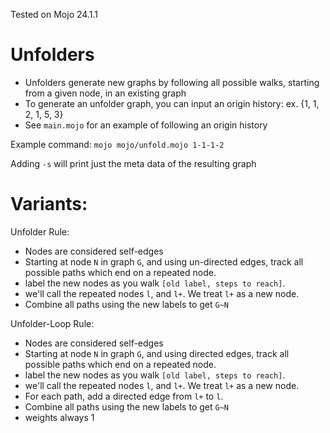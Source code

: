 Tested on Mojo 24.1.1

# Unfolders
- Unfolders generate new graphs by following all possible walks, starting from a given node, in an existing graph
- To generate an unfolder graph, you can input an origin history: ex. {1, 1, 2, 1, 5, 3}
- See `main.mojo` for an example of following an origin history

Example command: `mojo mojo/unfold.mojo 1-1-1-2`

Adding `-s` will print just the meta data of the resulting graph

# Variants:

Unfolder Rule:
- Nodes are considered self-edges
- Starting at node `N` in graph `G`, and using un-directed edges, track all possible paths which end on a repeated node.
- label the new nodes as you walk `[old label, steps to reach]`.
- we'll call the repeated nodes `l`, and `l+`. We treat `l+` as a new node.
- Combine all paths using the new labels to get `G~N`

Unfolder-Loop Rule:
- Nodes are considered self-edges
- Starting at node `N` in graph `G`, and using directed edges, track all possible paths which end on a repeated node.
- label the new nodes as you walk `[old label, steps to reach]`.
- we'll call the repeated nodes `l`, and `l+`. We treat `l+` as a new node.
- For each path, add a directed edge from `l+` to `l`.
- Combine all paths using the new labels to get `G~N`
- weights always 1
